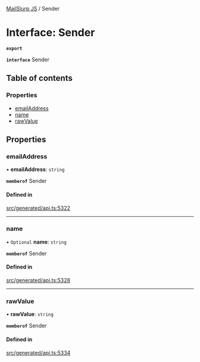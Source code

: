 [MailSlurp JS](../README.md) / Sender

# Interface: Sender

**`export`**

**`interface`** Sender

## Table of contents

### Properties

- [emailAddress](Sender.md#emailaddress)
- [name](Sender.md#name)
- [rawValue](Sender.md#rawvalue)

## Properties

### emailAddress

• **emailAddress**: `string`

**`memberof`** Sender

#### Defined in

[src/generated/api.ts:5322](https://github.com/mailslurp/mailslurp-client/blob/6bcf839/src/generated/api.ts#L5322)

___

### name

• `Optional` **name**: `string`

**`memberof`** Sender

#### Defined in

[src/generated/api.ts:5328](https://github.com/mailslurp/mailslurp-client/blob/6bcf839/src/generated/api.ts#L5328)

___

### rawValue

• **rawValue**: `string`

**`memberof`** Sender

#### Defined in

[src/generated/api.ts:5334](https://github.com/mailslurp/mailslurp-client/blob/6bcf839/src/generated/api.ts#L5334)
